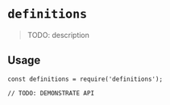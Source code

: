 # `definitions`

> TODO: description

## Usage

```
const definitions = require('definitions');

// TODO: DEMONSTRATE API
```

